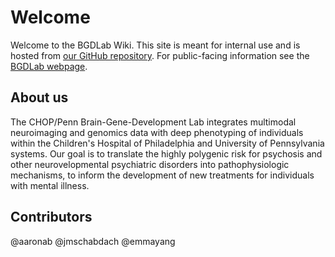 # Welcome

Welcome to the BGDLab Wiki. This site is meant for internal use and is hosted from [our GitHub repository](https://github.com/BGDlab/BGDlab.github.io). For public-facing information see the [BGDLab webpage](https://www.bgdlab.org).

## About us

The CHOP/Penn Brain-Gene-Development Lab integrates multimodal neuroimaging and genomics data with deep phenotyping of individuals within the Children's Hospital of Philadelphia and University of Pennsylvania systems. Our goal is to translate the highly polygenic risk for psychosis and other neurovelopmental psychiatric disorders into pathophysiologic mechanisms, to inform the development of new treatments for individuals with mental illness.

## Contributors

@aaronab
@jmschabdach
@emmayang

